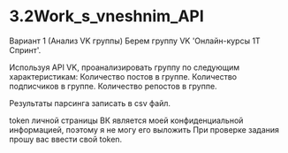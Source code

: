 # 3.2Work_s_vneshnim_API

Вариант 1 (Анализ VK группы)
Берем группу VK 'Онлайн-курсы 1Т Спринт'.

Используя API VK, проанализировать группу по следующим характеристикам:
    Количество постов в группе.
    Количество подписчиков в группе.
    Количество репостов в группе.

Результаты парсинга записать в csv файл.

token личной страницы ВК является моей конфиденциальной информацией, поэтому я не могу его выложить 
При проверке задания прошу вас ввести свой token.
